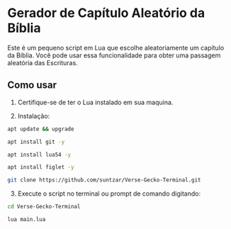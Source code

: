# Gerador de Capítulo Aleatório da Bíblia

Este é um pequeno script em Lua que escolhe aleatoriamente um capítulo da Bíblia. Você pode usar essa funcionalidade para obter uma passagem aleatória das Escrituras.

## Como usar

1. Certifique-se de ter o Lua instalado em sua maquina.

2. Instalação:

```bash  
apt update && upgrade

apt install git -y

apt install lua54 -y

apt install figlet -y

git clone https://github.com/suntzar/Verse-Gecko-Terminal.git
```

3. Execute o script no terminal ou prompt de comando digitando:

```bash
cd Verse-Gecko-Terminal

lua main.lua
```
